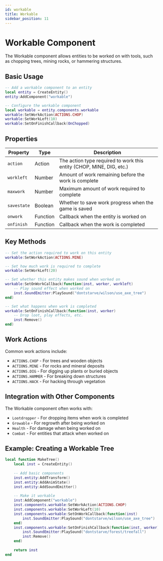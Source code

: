 ```yaml
---
id: workable
title: Workable
sidebar_position: 11
---
```


# Workable Component

The Workable component allows entities to be worked on with tools, such as chopping trees, mining rocks, or hammering structures.

## Basic Usage

```lua
-- Add a workable component to an entity
local entity = CreateEntity()
entity:AddComponent("workable")

-- Configure the workable component
local workable = entity.components.workable
workable:SetWorkAction(ACTIONS.CHOP)
workable:SetWorkLeft(10)
workable:SetOnFinishCallback(OnChopped)
```

## Properties

| Property | Type | Description |
|----------|------|-------------|
| `action` | Action | The action type required to work this entity (CHOP, MINE, DIG, etc.) |
| `workleft` | Number | Amount of work remaining before the work is complete |
| `maxwork` | Number | Maximum amount of work required to complete |
| `savestate` | Boolean | Whether to save work progress when the game is saved |
| `onwork` | Function | Callback when the entity is worked on |
| `onfinish` | Function | Callback when the work is completed |

## Key Methods

```lua
-- Set the action required to work on this entity
workable:SetWorkAction(ACTIONS.MINE)

-- Set how much work is required to complete
workable:SetWorkLeft(20)

-- Set whether this entity makes sound when worked on
workable:SetOnWorkCallback(function(inst, worker, workleft)
    -- Play sound effect when worked on
    inst.SoundEmitter:PlaySound("dontstarve/wilson/use_axe_tree")
end)

-- Set what happens when work is completed
workable:SetOnFinishCallback(function(inst, worker)
    -- Drop loot, play effects, etc.
    inst:Remove()
end)
```

## Work Actions

Common work actions include:

- `ACTIONS.CHOP` - For trees and wooden objects
- `ACTIONS.MINE` - For rocks and mineral deposits
- `ACTIONS.DIG` - For digging up plants or buried objects
- `ACTIONS.HAMMER` - For breaking down structures
- `ACTIONS.HACK` - For hacking through vegetation

## Integration with Other Components

The Workable component often works with:

- `Lootdropper` - For dropping items when work is completed
- `Growable` - For regrowth after being worked on
- `Health` - For damage when being worked on
- `Combat` - For entities that attack when worked on

## Example: Creating a Workable Tree

```lua
local function MakeTree()
    local inst = CreateEntity()
    
    -- Add basic components
    inst.entity:AddTransform()
    inst.entity:AddAnimState()
    inst.entity:AddSoundEmitter()
    
    -- Make it workable
    inst:AddComponent("workable")
    inst.components.workable:SetWorkAction(ACTIONS.CHOP)
    inst.components.workable:SetWorkLeft(10)
    inst.components.workable:SetOnWorkCallback(function(inst)
        inst.SoundEmitter:PlaySound("dontstarve/wilson/use_axe_tree")
    end)
    inst.components.workable:SetOnFinishCallback(function(inst, worker)
        inst.SoundEmitter:PlaySound("dontstarve/forest/treefall")
        inst:Remove()
    end)
    
    return inst
end
``` 